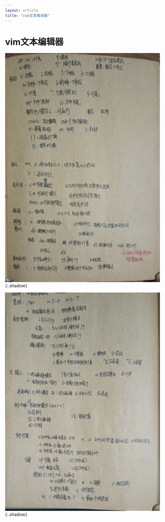 ```yaml
---
layout: article
title: "vim文本编译器"
---
```


# vim文本编辑器

![Image](..\myimages\13.jpg){:.shadow}

![Image](..\myimages\14.jpg){:.shadow}